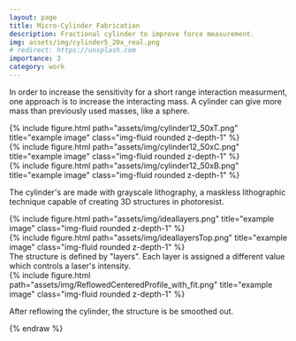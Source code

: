 ```yaml
---
layout: page
title: Micro-Cylinder Fabrication
description: Fractional cylinder to improve force measurement.
img: assets/img/cylinder5_20x_real.png
# redirect: https://unsplash.com
importance: 3
category: work
---
```

In order to increase the sensitivity for a short range interaction measurment, one approach is to increase the interacting mass. A cylinder can give more mass than previously used masses, like a sphere. 

<div class="row">
    <div class="col-sm mt-3 mt-md-0">
        {% include figure.html path="assets/img/cylinder12_50xT.png" title="example image" class="img-fluid rounded z-depth-1" %}
    </div>
    <div class="col-sm mt-3 mt-md-0">
        {% include figure.html path="assets/img/cylinder12_50xC.png" title="example image" class="img-fluid rounded z-depth-1" %}
    </div>
    <div class="col-sm mt-3 mt-md-0">
        {% include figure.html path="assets/img/cylinder12_50xB.png" title="example image" class="img-fluid rounded z-depth-1" %}
    </div>
</div>
<div class="caption">
</div>

The cylinder's are made with grayscale lithography, a maskless lithographic technique capable of creating 3D structures in photoresist.
<div class="row">
    <div class="col-sm mt-3 mt-md-0">
        {% include figure.html path="assets/img/ideallayers.png" title="example image" class="img-fluid rounded z-depth-1" %}
    </div>
    <div class="col-sm mt-3 mt-md-0">
        {% include figure.html path="assets/img/ideallayersTop.png" title="example image" class="img-fluid rounded z-depth-1" %}
    </div>
</div>
<div class="caption">
</div>
The structure is defined by "layers". Each layer is assigned a different value which controls a laser's intensity. 

<div class="row">
    <div class="col-lg">
        {% include figure.html path="assets/img/ReflowedCenteredProfile_with_fit.png" title="example image" class="img-fluid rounded z-depth-1" %}
    </div>
</div>
<div class="caption">
</div>

After reflowing the cylinder, the structure is be smoothed out.

<!-- The code is simple.
Just wrap your images with `<div class="col-sm">` and place them inside `<div class="row">` (read more about the <a href="https://getbootstrap.com/docs/4.4/layout/grid/">Bootstrap Grid</a> system).
To make images responsive, add `img-fluid` class to each; for rounded corners and shadows use `rounded` and `z-depth-1` classes.
Here's the code for the last row of images above:

{% raw %}
```html
<div class="row justify-content-sm-center">
    <div class="col-sm-8 mt-3 mt-md-0">
        {% include figure.html path="assets/img/6.jpg" title="example image" class="img-fluid rounded z-depth-1" %}
    </div>
    <div class="col-sm-4 mt-3 mt-md-0">
        {% include figure.html path="assets/img/11.jpg" title="example image" class="img-fluid rounded z-depth-1" %}
    </div>
</div>
``` -->
{% endraw %}

